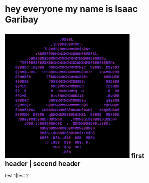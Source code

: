 # hey everyone my name is Isaac Garibay
![](400px-Sombra_skull.png)
first header | secend header
----------------------------
test 1|test 2

